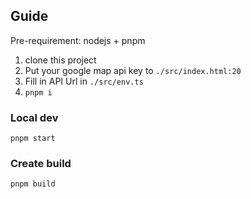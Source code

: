 ## Guide

Pre-requirement: nodejs + pnpm

1. clone this project
2. Put your google map api key to `./src/index.html:20`
3. Fill in API Url in `./src/env.ts`
4. `pnpm i`

### Local dev

`pnpm start`

### Create build

`pnpm build`
